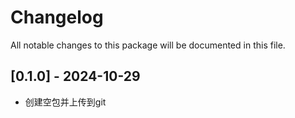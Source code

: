 # Changelog
All notable changes to this package will be documented in this file.

## [0.1.0] - 2024-10-29
- 创建空包并上传到git